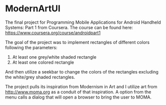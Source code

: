 # ModernArtUI
The final project for Programming Mobile Applications for Android Handheld Systems: Part 1 from Coursera. 
The course can be found here: https://www.coursera.org/course/androidpart1

The goal of the project was to implement rectangles of different colors following the parameters:
1. At least one grey/white shaded rectangle
2. At least one colored rectangle

And then utilize a seekbar to change the colors of the rectangles excluding the white/grey shaded rectangles.

The project pulls its inspiration from Modernism in Art and I utilize art from http://www.moma.org as a conduit of that inspiration.
A option from the menu calls a dialog that will open a browser to bring the user to MOMA.
